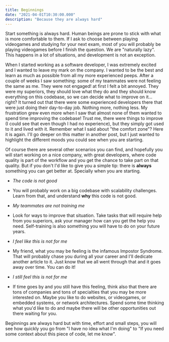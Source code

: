 ```yaml
---
title: Beginnings 
date: "2021-04-01T10:30:00.000"
description: "Because they are always hard"
---
```


Start something is always hard. Human beings are prone to stick with what is more comfortable to them. If I ask to choose between playing videogames and studying for your next exam, most of you will probably be playing videogames before I finish the question. We are "naturally lazy". This happens in a lot of situations, and development is not an exception.

When I started working as a software developer, I was extremely excited and I wanted to leave my mark on the company. I wanted to be the best and learn as much as possible from all my more experienced peeps. After a couple of weeks I saw something: some of my teammates were not feeling the same as me. They were not engaged! at first I felt a bit annoyed. They were my superiors, they should love what they do and they should know everything on this codebase, so we can decide what to improve on it... right? It turned out that there were some experienced developers there that were just doing their day-to-day job. Nothing more, nothing less. My frustration grew even more when I saw that almost none of them wanted to spend time improving the codebase! Trust me, there were things to improve (I could see that even though I had no experience), but they simply got used to it and lived with it. Remember what I said about "the comfort zone"? Here it is again. I'll go deeper on this matter in another post, but I just wanted to highlight the different moods you could see when you are starting.

Of course there are several other scenarios you can find, and hopefully you will start working on a nice company, with great developers, where code quality is part of the workflow and you get the chance to take part on that quality. But if you don't I'd like to give you a simple tip: there is **always** something you can get better at. Specially when you are starting.

- *The code is not good*
- You will probably work on a big codebase with scalability challenges. Learn from that, and understand **why** this code is not good.

- *My teammates are not training me*
- Look for ways to improve that situation. Take tasks that will require help from you superiors, ask your manager how can you get the help you need. Self-training is also something you will have to do on your future years.

- *I feel like this is not for me*
- My friend, what you may be feeling is the infamous Impostor Syndrome. That will probably chase you during all your career and I'll dedicate another article to it. Just know that we all went through that and it goes away over time. You can do it!

- *I still feel this is not for me*
- If time goes by and you still have this feeling, think also that there are tons of companies and tons of specialties that you may be more interested on. Maybe you like to do websites, or videogames, or embedded systems, or network architectures. Spend some time thinking what you'd like to do and maybe there will be other opportunities out there waiting for you.

Beginnings are always hard but with time, effort and small steps, you will see how quickly you go from "I have no idea what I'm doing" to "If you need some context about this piece of code, let me know".
